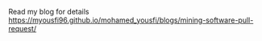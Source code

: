 Read my blog for details https://myousfi96.github.io/mohamed_yousfi/blogs/mining-software-pull-request/
